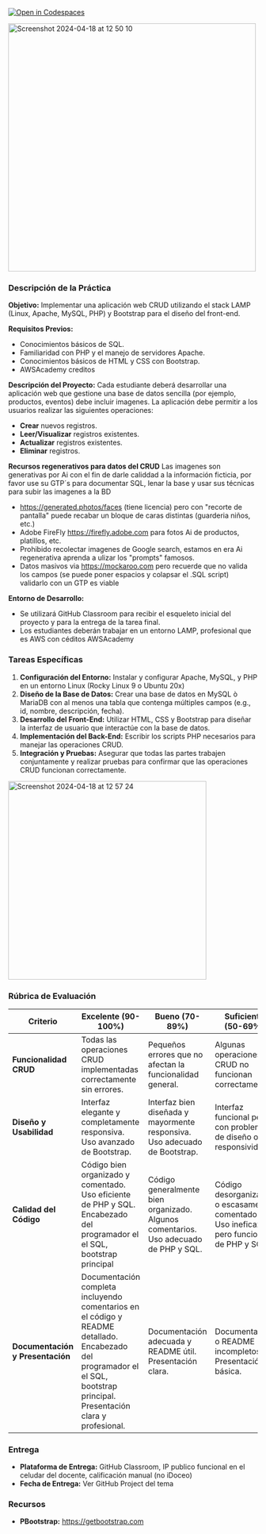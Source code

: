 [![Open in Codespaces](https://classroom.github.com/assets/launch-codespace-7f7980b617ed060a017424585567c406b6ee15c891e84e1186181d67ecf80aa0.svg)](https://classroom.github.com/open-in-codespaces?assignment_repo_id=15023492)

<img width="500" alt="Screenshot 2024-04-18 at 12 50 10" src="https://github.com/tectijuana/LAMPCRUD-bootstrap/assets/2523851/24fe7151-d0ac-416f-8927-028342d3c9ff">


### Descripción de la Práctica

**Objetivo:** Implementar una aplicación web CRUD utilizando el stack LAMP (Linux, Apache, MySQL, PHP) y Bootstrap para el diseño del front-end.

**Requisitos Previos:**
- Conocimientos básicos de SQL.
- Familiaridad con PHP y el manejo de servidores Apache.
- Conocimientos básicos de HTML y CSS con Bootstrap.
- AWSAcademy creditos

**Descripción del Proyecto:**
Cada estudiante deberá desarrollar una aplicación web que gestione una base de datos sencilla (por ejemplo, productos, eventos) debe incluir imagenes. La aplicación debe permitir a los usuarios realizar las siguientes operaciones:
- **Crear** nuevos registros.
- **Leer/Visualizar** registros existentes.
- **Actualizar** registros existentes.
- **Eliminar** registros.

**Recursos regenerativos para datos del CRUD**
Las imagenes son generativas por Ai con el fin de darle caliddad a la información ficticia, por favor use su GTP´s  para documentar SQL, lenar la base y usar sus técnicas para subir las imagenes a la BD
- https://generated.photos/faces (tiene licencia) pero con "recorte de pantalla" puede recabar un bloque de caras distintas (guarderia niños, etc.)
- Adobe FireFly https://firefly.adobe.com para fotos Ai de productos, platillos, etc.
- Prohibido recolectar imagenes de Google search, estamos en era Ai regenerativa aprenda a ulizar los  "prompts" famosos.
- Datos masivos via https://mockaroo.com pero recuerde que no valida los campos (se puede poner espacios y colapsar el .SQL script) validarlo con un GTP es viable

**Entorno de Desarrollo:**
- Se utilizará GitHub Classroom para recibir el esqueleto inicial del proyecto y para la entrega de la tarea final.
- Los estudiantes deberán trabajar en un entorno LAMP, profesional que es AWS con céditos AWSAcademy

### Tareas Específicas

1. **Configuración del Entorno:** Instalar y configurar Apache, MySQL, y PHP en un entorno Linux (Rocky Linux 9 o Ubuntu 20x)
2. **Diseño de la Base de Datos:** Crear una base de datos en MySQL ò MariaDB con al menos una tabla que contenga múltiples campos (e.g., id, nombre, descripción, fecha).
3. **Desarrollo del Front-End:** Utilizar HTML, CSS y Bootstrap para diseñar la interfaz de usuario que interactúe con la base de datos.
4. **Implementación del Back-End:** Escribir los scripts PHP necesarios para manejar las operaciones CRUD.
5. **Integración y Pruebas:** Asegurar que todas las partes trabajen conjuntamente y realizar pruebas para confirmar que las operaciones CRUD funcionan correctamente.

<img width="400" alt="Screenshot 2024-04-18 at 12 57 24" src="https://github.com/tectijuana/LAMPCRUD-bootstrap/assets/2523851/9558507d-4c30-41cf-b291-e539b19537d0">


### Rúbrica de Evaluación

| Criterio                         | Excelente (90-100%)                   | Bueno (70-89%)                      | Suficiente (50-69%)                  | Insuficiente (0-49%)                |
|----------------------------------|---------------------------------------|-------------------------------------|-------------------------------------|-------------------------------------|
| **Funcionalidad CRUD**           | Todas las operaciones CRUD implementadas correctamente sin errores. | Pequeños errores que no afectan la funcionalidad general. | Algunas operaciones CRUD no funcionan correctamente. | Muchas operaciones CRUD no funcionan o no están implementadas. |
| **Diseño y Usabilidad**          | Interfaz elegante y completamente responsiva. Uso avanzado de Bootstrap. | Interfaz bien diseñada y mayormente responsiva. Uso adecuado de Bootstrap. | Interfaz funcional pero con problemas de diseño o responsividad. | Diseño pobre o no responsivo. Uso inadecuado de Bootstrap. |
| **Calidad del Código**           | Código bien organizado y comentado. Uso eficiente de PHP y SQL. Encabezado del programador el el SQL, bootstrap principal| Código generalmente bien organizado. Algunos comentarios. Uso adecuado de PHP y SQL. | Código desorganizado o escasamente comentado. Uso ineficaz pero funcional de PHP y SQL. | Código desorganizado y sin comentarios. Uso ineficiente y problemático de PHP y SQL. |
| **Documentación y Presentación** | Documentación completa incluyendo comentarios en el código y README detallado. Encabezado del programador el el SQL, bootstrap principal. Presentación clara y profesional. | Documentación adecuada y README útil. Presentación clara. | Documentación o README incompletos. Presentación básica. | Falta documentación o README. Presentación pobre o inexistente. |

### Entrega

- **Plataforma de Entrega:** GitHub Classroom, IP publico funcional en el celudar del docente, calificación manual (no iDoceo)
- **Fecha de Entrega:** Ver GitHub Project del tema


### Recursos

- **PBootstrap:** https://getbootstrap.com

